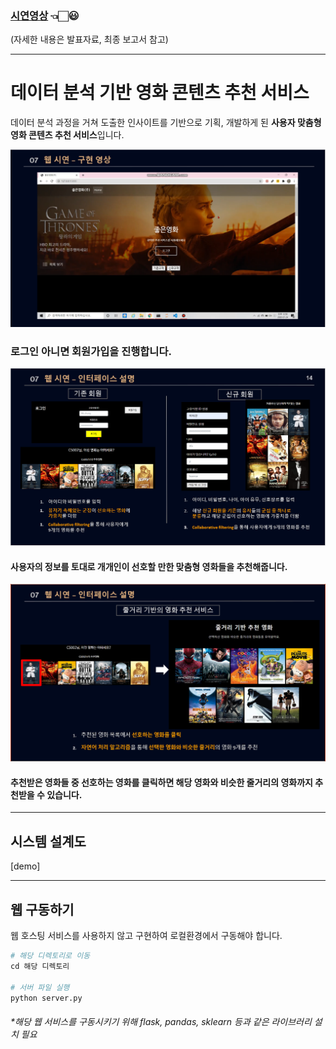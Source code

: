 
### [시연영상](https://blog.naver.com/confettimimy/222075548664)  👈🏻😃   

(자세한 내용은 발표자료, 최종 보고서 참고)

---

# 데이터 분석 기반 영화 콘텐츠 추천 서비스

데이터 분석 과정을 거쳐 도출한 인사이트를 기반으로 기획, 개발하게 된 **사용자 맞춤형 영화 콘텐츠 추천 서비스**입니다. 

<img src="./readme_img/01 소개.PNG">

### 로그인 아니면 회원가입을 진행합니다.

<img src="./readme_img/02 소개.PNG">

#### 사용자의 정보를 토대로 개개인이 선호할 만한 맞춤형 영화들을 추천해줍니다. 

<img src="./readme_img/03 소개.PNG">

#### 추천받은 영화들 중 선호하는 영화를 클릭하면 해당 영화와 비슷한 줄거리의 영화까지 추천받을 수 있습니다.   

   

---

## 시스템 설계도

[demo]

---


## 웹 구동하기

웹 호스팅 서비스를 사용하지 않고 구현하여 로컬환경에서 구동해야 합니다.

```python
# 해당 디렉토리로 이동
cd 해당 디렉토리
   
# 서버 파일 실행
python server.py
```

###### *해당 웹 서비스를 구동시키기 위해 flask, pandas, sklearn 등과 같은 라이브러리 설치 필요